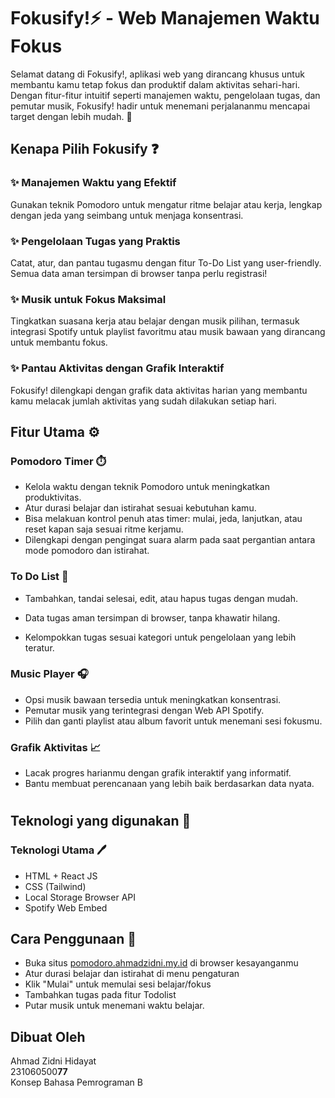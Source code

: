# Fokusify!⚡ - Web Manajemen Waktu Fokus

Selamat datang di Fokusify!, aplikasi web yang dirancang khusus untuk membantu kamu tetap fokus dan produktif dalam aktivitas sehari-hari. Dengan fitur-fitur intuitif seperti manajemen waktu, pengelolaan tugas, dan pemutar musik, Fokusify! hadir untuk menemani perjalananmu mencapai target dengan lebih mudah. 🎯

## Kenapa Pilih Fokusify ❓

### ✨ Manajemen Waktu yang Efektif

Gunakan teknik Pomodoro untuk mengatur ritme belajar atau kerja, lengkap dengan jeda yang seimbang untuk menjaga konsentrasi.

### ✨ Pengelolaan Tugas yang Praktis

Catat, atur, dan pantau tugasmu dengan fitur To-Do List yang user-friendly. Semua data aman tersimpan di browser tanpa perlu registrasi!

### ✨ Musik untuk Fokus Maksimal

Tingkatkan suasana kerja atau belajar dengan musik pilihan, termasuk integrasi Spotify untuk playlist favoritmu atau musik bawaan yang dirancang untuk membantu fokus.

### ✨ Pantau Aktivitas dengan Grafik Interaktif

Fokusify! dilengkapi dengan grafik data aktivitas harian yang membantu kamu melacak jumlah aktivitas yang sudah dilakukan setiap hari.

## Fitur Utama ⚙️

### Pomodoro Timer ⏱️

- Kelola waktu dengan teknik Pomodoro untuk meningkatkan produktivitas.
- Atur durasi belajar dan istirahat sesuai kebutuhan kamu.
- Bisa melakuan kontrol penuh atas timer: mulai, jeda, lanjutkan, atau reset kapan saja sesuai ritme kerjamu.
- Dilengkapi dengan pengingat suara alarm pada saat pergantian antara mode pomodoro dan istirahat.

### To Do List 📝

- Tambahkan, tandai selesai, edit, atau hapus tugas dengan mudah.

- Data tugas aman tersimpan di browser, tanpa khawatir hilang.
- Kelompokkan tugas sesuai kategori untuk pengelolaan yang lebih teratur.

### Music Player 🎧

- Opsi musik bawaan tersedia untuk meningkatkan konsentrasi.
- Pemutar musik yang terintegrasi dengan Web API Spotify.
- Pilih dan ganti playlist atau album favorit untuk menemani sesi fokusmu.

### Grafik Aktivitas 📈

- Lacak progres harianmu dengan grafik interaktif yang informatif.
- Bantu membuat perencanaan yang lebih baik berdasarkan data nyata.

#

## Teknologi yang digunakan 🔧

### Teknologi Utama 🖊️

- HTML + React JS
- CSS (Tailwind)
- Local Storage Browser API
- Spotify Web Embed

## Cara Penggunaan 📖

- Buka situs <a target="_blank" href="https://pomodoro.ahmadzidni.my.id">pomodoro.ahmadzidni.my.id</a> di browser kesayanganmu
- Atur durasi belajar dan istirahat di menu pengaturan
- Klik "Mulai" untuk memulai sesi belajar/fokus
- Tambahkan tugas pada fitur Todolist
- Putar musik untuk menemani waktu belajar.

## Dibuat Oleh

Ahmad Zidni Hidayat
<br/>
231060500<b>77</b>
<br/>
Konsep Bahasa Pemrograman B
